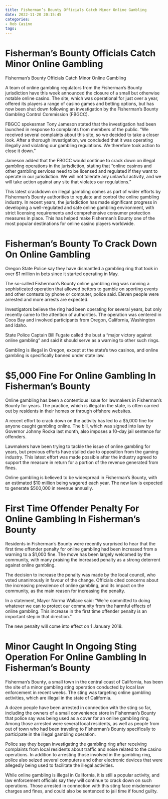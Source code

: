 ```yaml
---
title: Fisherman’s Bounty Officials Catch Minor Online Gambling
date: 2022-11-20 20:15:45
categories:
- Rob Casino
tags:
---
```



#  Fisherman’s Bounty Officials Catch Minor Online Gambling

Fisherman’s Bounty Officials Catch Minor Online Gambling



A team of online gambling regulators from the Fisherman’s Bounty jurisdiction have this week announced the closure of a small but otherwise notable online casino. The site, which was operational for just over a year, offered its players a range of casino games and betting options, but has now been shut down following an investigation by the Fisherman’s Bounty Gambling Control Commission (FBGCC).

 FBGCC spokesman Tony Jameson stated that the investigation had been launched in response to complaints from members of the public. “We received several complaints about this site, so we decided to take a closer look. After a thorough investigation, we concluded that it was operating illegally and violating our gambling regulations. We therefore took action to close it down.”

Jameson added that the FBGCC would continue to crack down on illegal gambling operations in the jurisdiction, stating that “online casinos and other gambling services need to be licensed and regulated if they want to operate in our jurisdiction. We will not tolerate any unlawful activity, and we will take action against any site that violates our regulations.”

This latest crackdown on illegal gambling comes as part of wider efforts by Fisherman’s Bounty authorities to regulate and control the online gambling industry. In recent years, the jurisdiction has made significant progress in developing a well-regulated and safe online gambling environment, with strict licensing requirements and comprehensive consumer protection measures in place. This has helped make Fisherman’s Bounty one of the most popular destinations for online casino players worldwide.

#  Fisherman’s Bounty To Crack Down On Online Gambling

Oregon State Police say they have dismantled a gambling ring that took in over $1 million in bets since it started operating in May.

The so-called Fisherman’s Bounty online gambling ring was running a sophisticated operation that allowed bettors to gamble on sporting events and other contests by phone or computer, police said. Eleven people were arrested and more arrests are expected.

Investigators believe the ring had been operating for several years, but only recently came to the attention of authorities. The operation was centered in Coos Bay and involved participants from Oregon, California, Washington and Idaho.

State Police Captain Bill Fugate called the bust a “major victory against online gambling” and said it should serve as a warning to other such rings.

Gambling is illegal in Oregon, except at the state’s two casinos, and online gambling is specifically banned under state law.

#  $5,000 Fine For Online Gambling In Fisherman’s Bounty

Online gambling has been a contentious issue for lawmakers in Fisherman’s Bounty for years. The practice, which is illegal in the state, is often carried out by residents in their homes or through offshore websites.

A recent effort to crack down on the activity has led to a $5,000 fine for anyone caught gambling online. The bill, which was signed into law by Governor Johnny Rocka last month, also imposes a 10-day jail sentence for offenders.

Lawmakers have been trying to tackle the issue of online gambling for years, but previous efforts have stalled due to opposition from the gaming industry. This latest effort was made possible after the industry agreed to support the measure in return for a portion of the revenue generated from fines.

Online gambling is believed to be widespread in Fisherman’s Bounty, with an estimated $10 million being wagered each year. The new law is expected to generate $500,000 in revenue annually.

#  First Time Offender Penalty For Online Gambling In Fisherman’s Bounty

Residents in Fisherman’s Bounty were recently surprised to hear that the first time offender penalty for online gambling had been increased from a warning to a $1,000 fine. The move has been largely welcomed by the community, with many praising the increased penalty as a strong deterrent against online gambling.

The decision to increase the penalty was made by the local council, who voted unanimously in favour of the change. Officials cited concerns about the increasing prevalence of online gambling, and its impact on the community, as the main reason for increasing the penalty.

In a statement, Mayor Norma Wallace said: “We’re committed to doing whatever we can to protect our community from the harmful effects of online gambling. This increase in the first time offender penalty is an important step in that direction.”

The new penalty will come into effect on 1 January 2018.

#  Minor Caught In Ongoing Sting Operation For Online Gambling In Fisherman’s Bounty

Fisherman’s Bounty, a small town in the central coast of California, has been the site of a minor gambling sting operation conducted by local law enforcement in recent weeks. The sting was targeting online gambling activities, which are illegal in the state of California.

A dozen people have been arrested in connection with the sting so far, including the owners of a small convenience store in Fisherman’s Bounty that police say was being used as a cover for an online gambling ring. Among those arrested were several local residents, as well as people from out of town who had been traveling to Fisherman’s Bounty specifically to participate in the illegal gambling operation.

Police say they began investigating the gambling ring after receiving complaints from local residents about traffic and noise related to the casino operations. In addition to arresting those involved in the gambling ring, police also seized several computers and other electronic devices that were allegedly being used to facilitate the illegal activities.

While online gambling is illegal in California, it is still a popular activity, and law enforcement officials say they will continue to crack down on such operations. Those arrested in connection with this sting face misdemeanor charges and fines, and could also be sentenced to jail time if found guilty.